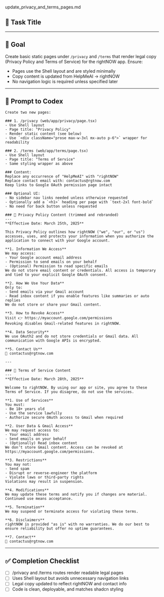 update_privacy_and_terms_pages.md
## 📄 Task Title


---

## 🎯 Goal
Create basic static pages under `/privacy` and `/terms` that render legal copy (Privacy Policy and Terms of Service) for the rightNOW app.
Ensure:
- Pages use the Shell layout and are styled minimally
- Copy content is updated from HelpMeAI → rightNOW
- No navigation logic is required unless specified later

---

## 🧠 Prompt to Codex
```
Create two new pages:

### 1. /privacy (web/app/privacy/page.tsx)
- Use Shell layout
- Page title: "Privacy Policy"
- Render static content (see below)
- Use `<div className="prose max-w-3xl mx-auto p-6">` wrapper for readability

### 2. /terms (web/app/terms/page.tsx)
- Use Shell layout
- Page title: "Terms of Service"
- Same styling wrapper as above

### Content:
Replace any occurrence of "HelpMeAI" with "rightNOW"
Replace contact email with: contactus@rgtnow.com
Keep links to Google OAuth permission page intact

### Optional UI:
- No sidebar nav links needed unless otherwise requested
- Optionally add a `<h1>` heading per page with `text-2xl font-bold`
- No need for back button unless requested

### 📄 Privacy Policy Content (trimmed and rebranded)
---
**Effective Date: March 25th, 2025**

This Privacy Policy outlines how rightNOW ("we", "our", or "us") accesses, uses, and protects your information when you authorize the application to connect with your Google account.

**1. Information We Access**
We may access:
- Your Google account email address
- Permission to send emails on your behalf
- (Optional) Permission to read specific emails
We do not store email content or credentials. All access is temporary and tied to your explicit Google OAuth consent.

**2. How We Use Your Data**
Only to:
- Send emails via your Gmail account
- Read inbox content if you enable features like summaries or auto replies
We do not store or share your Gmail content.

**3. How to Revoke Access**
Visit 👉 https://myaccount.google.com/permissions
Revoking disables Gmail-related features in rightNOW.

**4. Data Security**
We use OAuth2 and do not store credentials or Gmail data. All communication with Google APIs is encrypted.

**5. Contact Us**
📧 contactus@rgtnow.com

---

### 📄 Terms of Service Content
---
**Effective Date: March 28th, 2025**

Welcome to rightNOW. By using our app or site, you agree to these Terms of Service. If you disagree, do not use the services.

**1. Use of Services**
You must:
- Be 18+ years old
- Use the service lawfully
- Authorize secure OAuth access to Gmail when required

**2. User Data & Gmail Access**
We may request access to:
- Your email address
- Send emails on your behalf
- (Optionally) Read inbox content
We don’t store Gmail content. Access can be revoked at https://myaccount.google.com/permissions.

**3. Restrictions**
You may not:
- Send spam
- Disrupt or reverse-engineer the platform
- Violate laws or third-party rights
Violations may result in suspension.

**4. Modifications**
We may update these terms and notify you if changes are material. Continued use means acceptance.

**5. Termination**
We may suspend or terminate access for violating these terms.

**6. Disclaimers**
rightNOW is provided "as is" with no warranties. We do our best to ensure reliability but offer no uptime guarantees.

**7. Contact**
📧 contactus@rgtnow.com
```

---

## ✅ Completion Checklist
- [ ] /privacy and /terms routes render readable legal pages
- [ ] Uses Shell layout but avoids unnecessary navigation links
- [ ] Legal copy updated to reflect rightNOW and contact info
- [ ] Code is clean, deployable, and matches shadcn styling
